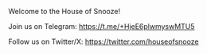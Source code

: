 Welcome to the House of Snooze!

Join us on Telegram: https://t.me/+HjeE6plwmyswMTU5

Follow us on Twitter/X: https://twitter.com/houseofsnooze
